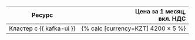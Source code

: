 | Ресурс        | Цена за 1 месяц,<br>вкл. НДС         |
|---------------|-------------------------------------:|
| Кластер с {{ kafka-ui }} | {% calc [currency=KZT] 4200 × 5 %} |